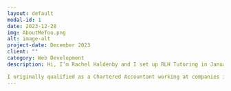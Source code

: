 ```yaml
---
layout: default
modal-id: 1
date: 2023-12-28
img: AboutMeToo.png
alt: image-alt
project-date: December 2023
client: ""
category: Web Development
description: Hi, I’m Rachel Haldenby and I set up RLH Tutoring in January 2023 after gaining 19 years maths teaching experience teaching up to A level in a variety of Comprehensive and Grammar schools across Yorkshire and Lincolnshire. I have proven results in school and with all the children I have tutored over the last 20 years, both in improving confidence and in grade outcomes as my testimonials page will attest to.  From a teaching and academic background perspective, I have a first-class degree in Mathematics with European Studies from The University of Sussex (1995) and PGCE from Leeds University (2005) alongside my Qualified Teaching Status Certificate gained in 2006. 

I originally qualified as a Chartered Accountant working at companies including PwC, Skipton Building Society and Virgin Media before being able to embark on a career in education, my true passion. Having real world experience allows me to also give students practical learning tips.  My passion comes from really enjoying helping people build their confidence, understand how important problem-solving skills are in life (not just in maths!) and to blossom in all that they do, allowing them to have as many choices as possible as they start out in their careers after school and University.  Sessions are much more than just maths - each child has differing reasons for wanting maths tuition and has different skills and areas that we need to work on. Having worked with hundreds of children I am able to quickly identify these specific needs, ensuring explanations are at the right level, support is given at the right time and that we work together to ensure the right balance of support and challenge is given and good progress occurs.  I believe a key to success is ensuring children are having fun and learning at the same time. Getting to know each child and being able to relate to them on their level is important and will ensure they look forward to their maths sessions, whether it’s to gain a grade 4 at GCSE or an A* at A level. Gauging how a child’s day has gone and whether they need a more challenging session or a recap lesson to build confidence or answer some queries in a particular topic are all part of the service to maximise success.  Children in exam years are coached through the whole process so they know what to expect at each stage. As a result, anxiety is reduced and they are able to show themselves in their best light at exam time. This goes for parents too; it has often been a long time since they were at school so talking them through the process and ways in which to support their child at home, for what can be quite a daunting time, is an important part of my role, along with advice on how to navigate post 16 or 18 pathways. As a parent of children with ADHD and ASD and having taught many students with varying specific educational needs, I understand the difficulties that can sometimes arise and have the skills and sensitivity to work around this so that children can progress in the way that suits them best, whether that be more active sessions, giving time and space to process information, regular breaks, or specific coloured paper. We are all vastly different people, this is what makes us so fascinating, and this is why my offering is always bespoke to each individual student.
---
```


